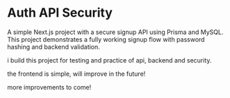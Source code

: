 # Auth API Security

A simple Next.js project with a secure signup API using Prisma and MySQL. This project demonstrates a fully working signup flow with password hashing and backend validation.


i build this project for testing and practice of api, backend and security. 

the frontend is simple, will improve in the future!

more improvements to come!  
